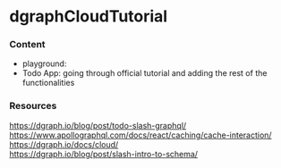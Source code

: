 # dgraphCloudTutorial

### Content <br> 
- playground: 
- Todo App: going through official tutorial and adding the rest of the functionalities

### Resources <br>
https://dgraph.io/blog/post/todo-slash-graphql/ <br>
https://www.apollographql.com/docs/react/caching/cache-interaction/ <br>
https://dgraph.io/docs/cloud/ <br>
https://dgraph.io/blog/post/slash-intro-to-schema/ <br>
